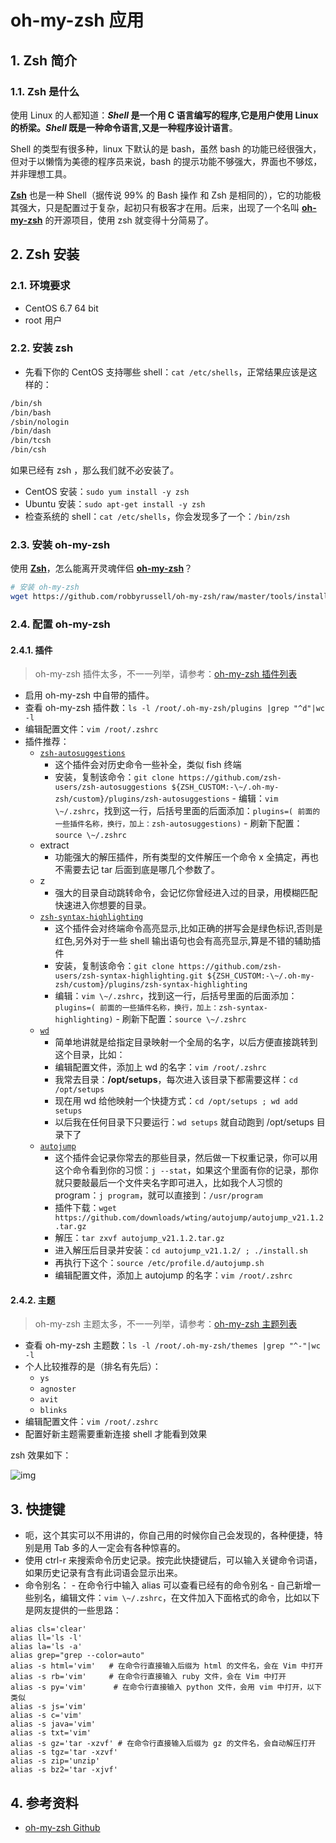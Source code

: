 # oh-my-zsh 应用

## 1. Zsh 简介

### 1.1. Zsh 是什么

使用 Linux 的人都知道：**_Shell_ 是一个用 C 语言编写的程序,它是用户使用 Linux 的桥梁。_Shell_ 既是一种命令语言,又是一种程序设计语言**。

Shell 的类型有很多种，linux 下默认的是 bash，虽然 bash 的功能已经很强大，但对于以懒惰为美德的程序员来说，bash 的提示功能不够强大，界面也不够炫，并非理想工具。

[**Zsh**](http://www.zsh.org/) 也是一种 Shell（据传说 99% 的 Bash 操作 和 Zsh 是相同的），它的功能极其强大，只是配置过于复杂，起初只有极客才在用。后来，出现了一个名叫 [**oh-my-zsh**](https://github.com/robbyrussell/oh-my-zsh) 的开源项目，使用 zsh 就变得十分简易了。

## 2. Zsh 安装

### 2.1. 环境要求

- CentOS 6.7 64 bit
- root 用户

### 2.2. 安装 zsh

- 先看下你的 CentOS 支持哪些 shell：`cat /etc/shells`，正常结果应该是这样的：

```bash
/bin/sh
/bin/bash
/sbin/nologin
/bin/dash
/bin/tcsh
/bin/csh
```

如果已经有 zsh ，那么我们就不必安装了。

- CentOS 安装：`sudo yum install -y zsh`
- Ubuntu 安装：`sudo apt-get install -y zsh`
- 检查系统的 shell：`cat /etc/shells`，你会发现多了一个：`/bin/zsh`

### 2.3. 安装 oh-my-zsh

使用 [**Zsh**](http://www.zsh.org/)，怎么能离开灵魂伴侣 [**oh-my-zsh**](https://github.com/robbyrussell/oh-my-zsh)？

```bash
# 安装 oh-my-zsh
wget https://github.com/robbyrussell/oh-my-zsh/raw/master/tools/install.sh -O - | sh
```

### 2.4. 配置 oh-my-zsh

#### 2.4.1. 插件

> oh-my-zsh 插件太多，不一一列举，请参考：[oh-my-zsh 插件列表](https://github.com/robbyrussell/oh-my-zsh/wiki/Plugins)

- 启用 oh-my-zsh 中自带的插件。
- 查看 oh-my-zsh 插件数：`ls -l /root/.oh-my-zsh/plugins |grep "^d"|wc -l`
- 编辑配置文件：`vim /root/.zshrc`
- 插件推荐：
  - [`zsh-autosuggestions`](https://github.com/zsh-users/zsh-autosuggestions)
    - 这个插件会对历史命令一些补全，类似 fish 终端
    - 安装，复制该命令：`git clone https://github.com/zsh-users/zsh-autosuggestions ${ZSH_CUSTOM:-\~/.oh-my-zsh/custom}/plugins/zsh-autosuggestions` - 编辑：`vim \~/.zshrc`，找到这一行，后括号里面的后面添加：`plugins=( 前面的一些插件名称，换行，加上：zsh-autosuggestions)` - 刷新下配置：`source \~/.zshrc`
  - extract
    - 功能强大的解压插件，所有类型的文件解压一个命令 x 全搞定，再也不需要去记 tar 后面到底是哪几个参数了。
  - z
    - 强大的目录自动跳转命令，会记忆你曾经进入过的目录，用模糊匹配快速进入你想要的目录。
  - [`zsh-syntax-highlighting`](https://github.com/zsh-users/zsh-syntax-highlighting)
    - 这个插件会对终端命令高亮显示,比如正确的拼写会是绿色标识,否则是红色,另外对于一些 shell 输出语句也会有高亮显示,算是不错的辅助插件
    - 安装，复制该命令：`git clone https://github.com/zsh-users/zsh-syntax-highlighting.git ${ZSH_CUSTOM:-\~/.oh-my-zsh/custom}/plugins/zsh-syntax-highlighting`
    - 编辑：`vim \~/.zshrc`，找到这一行，后括号里面的后面添加：`plugins=( 前面的一些插件名称，换行，加上：zsh-syntax-highlighting)` - 刷新下配置：`source \~/.zshrc`
  - [`wd`](https://github.com/mfaerevaag/wd)
    - 简单地讲就是给指定目录映射一个全局的名字，以后方便直接跳转到这个目录，比如：
    - 编辑配置文件，添加上 wd 的名字：`vim /root/.zshrc`
    - 我常去目录：**/opt/setups**，每次进入该目录下都需要这样：`cd /opt/setups`
    - 现在用 wd 给他映射一个快捷方式：`cd /opt/setups ; wd add setups`
    - 以后我在任何目录下只要运行：`wd setups` 就自动跑到 /opt/setups 目录下了
  - [`autojump`](https://github.com/wting/autojump)
    - 这个插件会记录你常去的那些目录，然后做一下权重记录，你可以用这个命令看到你的习惯：`j --stat`，如果这个里面有你的记录，那你就只要敲最后一个文件夹名字即可进入，比如我个人习惯的 program：`j program`，就可以直接到：`/usr/program`
    - 插件下载：`wget https://github.com/downloads/wting/autojump/autojump_v21.1.2.tar.gz`
    - 解压：`tar zxvf autojump_v21.1.2.tar.gz`
    - 进入解压后目录并安装：`cd autojump_v21.1.2/ ; ./install.sh`
    - 再执行下这个：`source /etc/profile.d/autojump.sh`
    - 编辑配置文件，添加上 autojump 的名字：`vim /root/.zshrc`

#### 2.4.2. 主题

> oh-my-zsh 主题太多，不一一列举，请参考：[oh-my-zsh 主题列表](https://github.com/robbyrussell/oh-my-zsh/wiki/Themes)

- 查看 oh-my-zsh 主题数：`ls -l /root/.oh-my-zsh/themes |grep "^-"|wc -l`
- 个人比较推荐的是（排名有先后）：
  - `ys`
  - `agnoster`
  - `avit`
  - `blinks`
- 编辑配置文件：`vim /root/.zshrc`
- 配置好新主题需要重新连接 shell 才能看到效果

zsh 效果如下：

![img](https://cloud.githubusercontent.com/assets/2618447/6316862/70f58fb6-ba03-11e4-82c9-c083bf9a6574.png)
## 3. 快捷键

- 呃，这个其实可以不用讲的，你自己用的时候你自己会发现的，各种便捷，特别是用 Tab 多的人一定会有各种惊喜的。
- 使用 ctrl-r 来搜索命令历史记录。按完此快捷键后，可以输入关键命令词语，如果历史记录有含有此词语会显示出来。
- 命令别名： - 在命令行中输入 alias 可以查看已经有的命令别名 - 自己新增一些别名，编辑文件：`vim \~/.zshrc`，在文件加入下面格式的命令，比如以下是网友提供的一些思路：

```shell
alias cls='clear'
alias ll='ls -l'
alias la='ls -a'
alias grep="grep --color=auto"
alias -s html='vim'   # 在命令行直接输入后缀为 html 的文件名，会在 Vim 中打开
alias -s rb='vim'     # 在命令行直接输入 ruby 文件，会在 Vim 中打开
alias -s py='vim'      # 在命令行直接输入 python 文件，会用 vim 中打开，以下类似
alias -s js='vim'
alias -s c='vim'
alias -s java='vim'
alias -s txt='vim'
alias -s gz='tar -xzvf' # 在命令行直接输入后缀为 gz 的文件名，会自动解压打开
alias -s tgz='tar -xzvf'
alias -s zip='unzip'
alias -s bz2='tar -xjvf'
```

## 4. 参考资料

- [oh-my-zsh Github](https://github.com/robbyrussell/oh-my-zsh)
